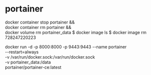 # portainer
docker container stop portainer && \
docker container rm portainer && \
docker volume rm portainer_data
$ docker image ls
$ docker image rm 728247220223

docker run -d -p 8000:8000 -p 9443:9443 --name portainer \
    --restart=always \
    -v /var/run/docker.sock:/var/run/docker.sock \
    -v portainer_data:/data \
    portainer/portainer-ce:latest
